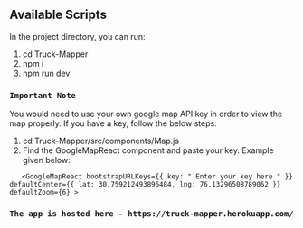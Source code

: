 

## Available Scripts

In the project directory, you can run:

1) cd Truck-Mapper
2) npm i
3) npm run dev

### `Important Note`

You would need to use your own google map API key in order to view the map properly. If you have a key, follow the below steps: 

1) cd Truck-Mapper/src/components/Map.js
2) Find the GoogleMapReact component and paste your key. Example given below: 

`    <GoogleMapReact
      bootstrapURLKeys={{ key: " Enter your key here " }}
      defaultCenter={{ lat: 30.759212493896484, lng: 76.13296508789062 }}
      defaultZoom={6}
    >
`

### `The app is hosted here - https://truck-mapper.herokuapp.com/`
